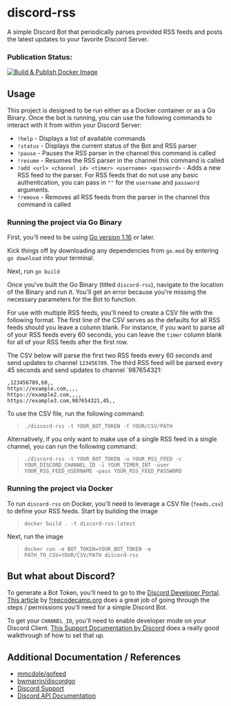 # discord-rss
A simple Discord Bot that periodically parses provided RSS feeds and posts the latest updates to your favorite Discord Server.

### Publication Status:
[![Build & Publish Docker Image](https://github.com/jacob-card-howe/discord-rss/actions/workflows/publish-docker.yaml/badge.svg)](https://github.com/jacob-card-howe/discord-rss/actions/workflows/publish-docker.yaml)

## Usage
This project is designed to be run either as a Docker container or as a Go Binary. Once the bot is running, you can use the following commands to interact with it from within your Discord Server:

* `!help` - Displays a list of available commands
* `!status` - Displays the current status of the Bot and RSS parser
* `!pause` - Pauses the RSS parser in the channel this command is called
* `!resume` - Resumes the RSS parser in the channel this command is called
* `!add <url> <channel id> <timer> <username> <password>` - Adds a new RSS feed to the parser. For RSS feeds that do not use any basic authentication, you can pass in `""` for the `username` and `password` arguments.
* `!remove` - Removes all RSS feeds from the parser in the channel this command is called

### Running the project via Go Binary
First, you'll need to be using [Go version 1.16](https://golang.org/doc/go1.16) or later.

Kick things off by downloading any dependencies from `go.mod` by entering `go download` into your terminal.

Next, run `go build`

Once you've built the Go Binary (titled `discord-rss`), navigate to the location of the Binary and run it. You'll get an error because you're missing the necessary parameters for the Bot to function.

For use with multiple RSS feeds, you'll need to create a CSV file with the following format. The first line of the CSV serves as the defaults for all RSS feeds should you leave a column blank. For instance, if you want to parse all of your RSS feeds every 60 seconds, you can leave the `timer` column blank for all of your RSS feeds after the first row. 

The CSV below will parse the first two RSS feeds every 60 seconds and send updates to channel `123456789`. The third RSS feed will be parsed every 45 seconds and send updates to channel `987654321:

```csv
,123456789,60,,
https://example.com,,,,
https://example2.com,,,,
https://example3.com,987654321,45,,
```

To use the CSV file, run the following command:

> `./discord-rss -t YOUR_BOT_TOKEN -f YOUR/CSV/PATH`

Alternatively, if you only want to make use of a single RSS feed in a single channel, you can run the following command:

> `./discord-rss -t YOUR_BOT_TOKEN -u YOUR_RSS_FEED -c YOUR_DISCORD_CHANNEL_ID -i YOUR_TIMER_INT -user YOUR_RSS_FEED_USERNAME -pass YOUR_RSS_FEED_PASSWORD`

### Running the project via Docker
To run `discord-rss` on Docker, you'll need to leverage a CSV file (`feeds.csv`) to define your RSS feeds. Start by building the image

> `docker build . -t discord-rss:latest`

Next, run the image 
> `docker run -e BOT_TOKEN=YOUR_BOT_TOKEN -e PATH_TO_CSV=YOUR/CSV/PATH discord-rss`

## But what about Discord?
To generate a Bot Token, you'll need to go to the [Discord Developer Portal](https://discord.com/developers/applications/). [This article](https://www.freecodecamp.org/news/create-a-discord-bot-with-python/) by [freecodecamp.org](https://www.freecodecamp.org) does a great job of going through the steps / permissions you'll need for a simple Discord Bot.

To get your `CHANNEL_ID`, you'll need to enable developer mode on your Discord Client. [This Support Documentation by Discord](https://support.discord.com/hc/en-us/articles/206346498-Where-can-I-find-my-User-Server-Message-ID-) does a really good walkthrough of how to set that up.

## Additional Documentation / References
* [mmcdole/gofeed](https://github.com/mmcdole/gofeed)
* [bwmarrin/discordgo](https://github.com/bwmarrin/discordgo)
* [Discord Support](https://support.discord.com/hc/en-us)
* [Discord API Documentation](https://discord.com/developers/docs/intro)
